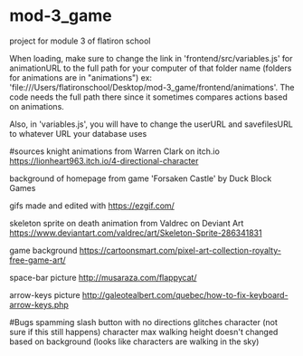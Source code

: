 # mod-3_game
project for module 3 of flatiron school

When loading, make sure to change the link in 'frontend/src/variables.js' for animationURL to the full path for your computer of that folder name (folders for animations are in "animations") ex: 'file:///Users/flatironschool/Desktop/mod-3_game/frontend/animations'. The code needs the full path there since it sometimes compares actions based on animations.

Also, in 'variables.js', you will have to change the userURL and savefilesURL to whatever URL your database uses

#sources
knight animations from Warren Clark on itch.io
https://lionheart963.itch.io/4-directional-character

background of homepage from game 'Forsaken Castle' by Duck Block Games

gifs made and edited with https://ezgif.com/

skeleton sprite on death animation from Valdrec on Deviant Art
https://www.deviantart.com/valdrec/art/Skeleton-Sprite-286341831

game background
https://cartoonsmart.com/pixel-art-collection-royalty-free-game-art/

space-bar picture
http://musaraza.com/flappycat/

arrow-keys picture
http://galeotealbert.com/quebec/how-to-fix-keyboard-arrow-keys.php



#Bugs
spamming slash button with no directions glitches character (not sure if this still happens)
character max walking height doesn't changed based on background (looks like characters are walking in the sky)